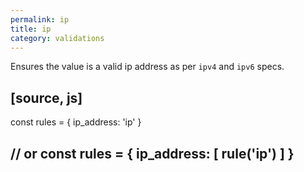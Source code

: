 ```yaml
---
permalink: ip
title: ip
category: validations
---
```


Ensures the value is a valid ip address as per `ipv4` and `ipv6` specs.
 
[source, js]
----
const rules = {
  ip_address: 'ip'
}
 
// or
const rules = {
  ip_address: [
    rule('ip')
  ]
}
----